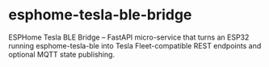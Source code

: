 # esphome-tesla-ble-bridge
ESPHome Tesla BLE Bridge – FastAPI micro-service that turns an ESP32 running esphome-tesla-ble into Tesla Fleet-compatible REST endpoints and optional MQTT state publishing.
